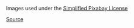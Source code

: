Images used under the [Simplified Pixabay License](https://pixabay.com/service/license/)

[Source](https://pixabay.com/illustrations/cyborg-robot-head-futuristic-438398)

